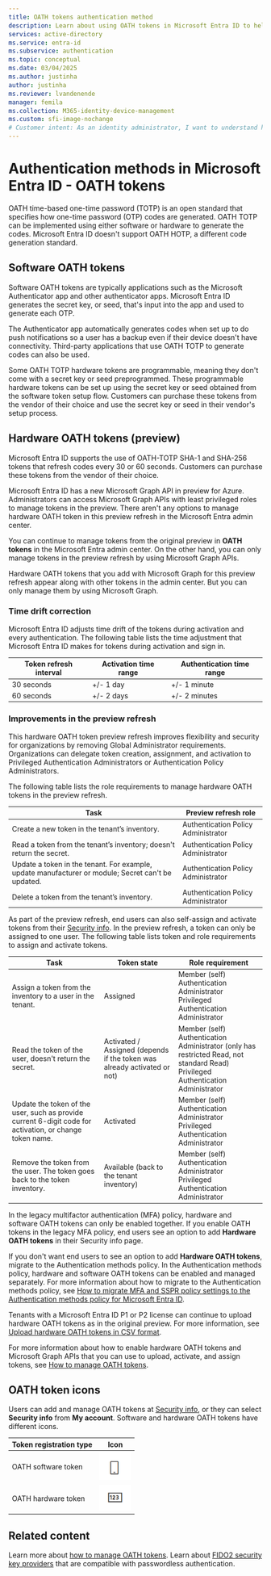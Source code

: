 ```yaml
---
title: OATH tokens authentication method
description: Learn about using OATH tokens in Microsoft Entra ID to help improve and secure sign-in events.
services: active-directory
ms.service: entra-id
ms.subservice: authentication
ms.topic: conceptual
ms.date: 03/04/2025
ms.author: justinha
author: justinha
ms.reviewer: lvandenende
manager: femila
ms.collection: M365-identity-device-management
ms.custom: sfi-image-nochange
# Customer intent: As an identity administrator, I want to understand how to use OATH tokens in Microsoft Entra ID to improve and secure user sign-in events.
---
```


# Authentication methods in Microsoft Entra ID - OATH tokens 

OATH time-based one-time password (TOTP) is an open standard that specifies how one-time password (OTP) codes are generated. OATH TOTP can be implemented using either software or hardware to generate the codes. Microsoft Entra ID doesn't support OATH HOTP, a different code generation standard.

## Software OATH tokens

Software OATH tokens are typically applications such as the Microsoft Authenticator app and other authenticator apps. Microsoft Entra ID generates the secret key, or seed, that's input into the app and used to generate each OTP.

The Authenticator app automatically generates codes when set up to do push notifications so a user has a backup even if their device doesn't have connectivity. Third-party applications that use OATH TOTP to generate codes can also be used.

Some OATH TOTP hardware tokens are programmable, meaning they don't come with a secret key or seed preprogrammed. These programmable hardware tokens can be set up using the secret key or seed obtained from the software token setup flow. Customers can purchase these tokens from the vendor of their choice and use the secret key or seed in their vendor's setup process.

## Hardware OATH tokens (preview)

Microsoft Entra ID supports the use of OATH-TOTP SHA-1 and SHA-256 tokens that refresh codes every 30 or 60 seconds. Customers can purchase these tokens from the vendor of their choice. 

Microsoft Entra ID has a new Microsoft Graph API in preview for Azure. Administrators can access Microsoft Graph APIs with least privileged roles to manage tokens in the preview. There aren't any options to manage hardware OATH token in this preview refresh in the Microsoft Entra admin center. 

You can continue to manage tokens from the original preview in **OATH tokens** in the Microsoft Entra admin center. On the other hand, you can only manage tokens in the preview refresh by using Microsoft Graph APIs. 

Hardware OATH tokens that you add with Microsoft Graph for this preview refresh appear along with other tokens in the admin center. But you can only manage them by using Microsoft Graph. 

### Time drift correction

Microsoft Entra ID adjusts time drift of the tokens during activation and every authentication. The following table lists the time adjustment that Microsoft Entra ID makes for tokens during activation and sign in. 

| Token refresh interval | Activation time range | Authentication time range |
|------------------------|-----------------------|---------------------------|
| 30 seconds             | +/- 1 day             | +/- 1 minute              |
| 60 seconds             | +/- 2 days            | +/- 2 minutes             |

### Improvements in the preview refresh

This hardware OATH token preview refresh improves flexibility and security for organizations by removing Global Administrator requirements. Organizations can delegate token creation, assignment, and activation to Privileged Authentication Administrators or Authentication Policy Administrators. 

The following table lists the role requirements to manage hardware OATH tokens in the preview refresh.

| Task                                                                                               | Preview refresh role                |
|----------------------------------------------------------------------------------------------------|-------------------------------------|
| Create a new token in the tenant’s inventory.                                                      | Authentication Policy Administrator |
| Read a token from the tenant’s inventory; doesn't return the secret.                               | Authentication Policy Administrator |
| Update a token in the tenant. For example, update manufacturer or module; Secret can't be updated. | Authentication Policy Administrator |
| Delete a token from the tenant’s inventory.                                                        | Authentication Policy Administrator |

As part of the preview refresh, end users can also self-assign and activate tokens from their [Security info](https://mysignins.microsoft.com/security-info). In the preview refresh, a token can only be assigned to one user. The following table lists token and role requirements to assign and activate tokens. 

| Task | Token state | Role requirement |
|------|-------------|------------------|
| Assign a token from the inventory to a user in the tenant. | Assigned | Member (self)<br>Authentication Administrator<br>Privileged Authentication Administrator |
| Read the token of the user, doesn't return the secret. | Activated / Assigned  (depends if the token was already activated or not) | Member (self)<br>Authentication Administrator (only has restricted Read, not standard Read)<br>Privileged Authentication Administrator  |
| Update the token of the user, such as provide current 6-digit code for activation, or change token name. | Activated | Member (self)<br>Authentication Administrator<br>Privileged Authentication Administrator |
| Remove the token from the user. The token goes back to the token inventory. | Available (back to the tenant inventory) | Member (self)<br>Authentication Administrator<br>Privileged Authentication Administrator |

In the legacy multifactor authentication (MFA) policy, hardware and software OATH tokens can only be enabled together. If you enable OATH tokens in the legacy MFA policy, end users see an option to add **Hardware OATH tokens** in their Security info page.

If you don't want end users to see an option to add **Hardware OATH tokens**, migrate to the Authentication methods policy. 
In the Authentication methods policy, hardware and software OATH tokens can be enabled and managed separately. For more information about how to migrate to the Authentication methods policy, see [How to migrate MFA and SSPR policy settings to the Authentication methods policy for Microsoft Entra ID](how-to-authentication-methods-manage.md).

Tenants with a Microsoft Entra ID P1 or P2 license can continue to upload hardware OATH tokens as in the original preview. For more information, see [Upload hardware OATH tokens in CSV format](how-to-mfa-upload-oath-tokens.md).

For more information about how to enable hardware OATH tokens and Microsoft Graph APIs that you can use to upload, activate, and assign tokens, see [How to manage OATH tokens](how-to-mfa-manage-oath-tokens.md).
 

## OATH token icons

Users can add and manage OATH tokens at [Security info](https://aka.ms/mysecurityinfo), or they can select **Security info** from **My account**. Software and hardware OATH tokens have different icons.  

| Token registration type | Icon |
| ------ | ------ |
| OATH software token   | <img width="63" alt="Software OATH token" src="media/concept-authentication-methods/software-oath-token-icon.png"> |
| OATH hardware token | <img width="63" alt="Hardware OATH token" src="media/concept-authentication-methods/hardware-oath-token-icon.png"> |


## Related content

Learn more about [how to manage OATH tokens](how-to-mfa-manage-oath-tokens.md).
Learn about [FIDO2 security key providers](concept-authentication-passwordless.md) that are compatible with passwordless authentication.
